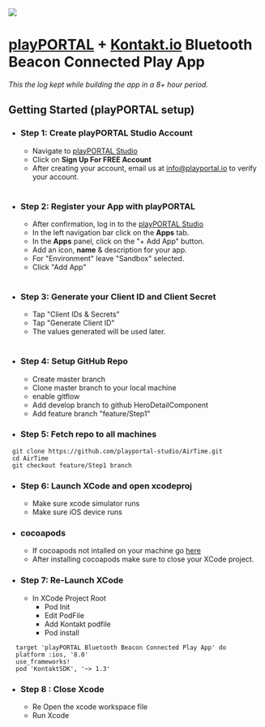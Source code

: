 ![](./readmeAssets/studio.png)
# <b> [playPORTAL](https://www.playportal.io) + [Kontakt.io](https://developer.kontakt.io/hardware/packets/telemetry/) Bluetooth Beacon Connected Play App</b></br>

*This the log kept while building the app in a 8+ hour period.* 


## Getting Started (playPORTAL setup)

* ### <b>Step 1:</b> Create playPORTAL Studio Account

	* Navigate to [playPORTAL Studio](https://studio.playportal.io)
	* Click on <b>Sign Up For FREE Account</b>
	* After creating your account, email us at [info@playportal.io](mailto:info@playportal.io?subject=Developer%20Sandbox%20Access%20Request) to verify your account.
  </br>

* ### <b>Step 2:</b> Register your App with playPORTAL

	* After confirmation, log in to the [playPORTAL Studio](https://studio.playportal.io)
	* In the left navigation bar click on the <b>Apps</b> tab.
	* In the <b>Apps</b> panel, click on the "+ Add App" button.
	* Add an icon, <b>name</b> & description for your app.
	* For "Environment" leave "Sandbox" selected.
	* Click "Add App"
  </br>

* ### <b>Step 3:</b> Generate your Client ID and Client Secret

	* Tap "Client IDs & Secrets"
	* Tap "Generate Client ID"
	* The values generated will be used later.
  </br>





* ### <b>Step 4:</b> Setup GitHub Repo
    * Create master branch
    * Clone master branch to your local machine
    * enable gitflow
    * Add develop branch to github HeroDetailComponent
    * Add feature branch "feature/Step1"

* ### <b>Step 5:</b> Fetch repo to all machines
```
 git clone https://github.com/playportal-studio/AirTime.git
 cd AirTime
 git checkout feature/Step1 branch
```
* ### <b>Step 6:</b> Launch XCode and open xcodeproj
    * Make sure xcode simulator runs
    * Make sure iOS device runs

* ### <b>cocoapods</b>
    * If cocoapods not intalled on your machine go [here](https://cocoapods.org/)
    * After installing cocoapods make sure to close your XCode project.

* ### <b>Step 7: Re-Launch XCode</b>

    * In XCode Project Root
        * Pod Init
        * Edit PodFile
        * Add Kontakt podfile
        * Pod install
```
  target 'playPORTAL Bluetooth Beacon Connected Play App' do
  platform :ios, '8.0'
  use_frameworks!
  pod 'KontaktSDK', '~> 1.3'
```


* ### <b>Step 8 : Close Xcode</b>
    * Re Open the xcode workspace file
    * Run Xcode






